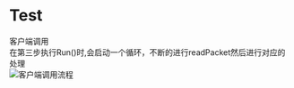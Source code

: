 Test
======

客户端调用<br>
在第三步执行Run()时,会启动一个循环，不断的进行readPacket然后进行对应的处理
<br>
![客户端调用流程](./executesql1.svg)